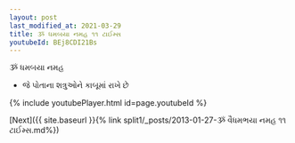 ```yaml
---
layout: post
last_modified_at: 2021-03-29
title: ૐ ધમબયા નમહ ૧૧ ટાઈમ્સ
youtubeId: BEj8CDI21Bs
---
```

 
 
 ૐ ધમબયા નમહ  
 
 -  જે પોતાના શત્રુઓને કાબૂમાં રાખે છે 
 
  
 
  
 
 
 
 
 
 


{% include youtubePlayer.html id=page.youtubeId %}
 
[Next]({{ site.baseurl }}{% link  split1/_posts/2013-01-27-ૐ વૈધમભયા નમહ ૧૧ ટાઈમ્સ.md%})
 
